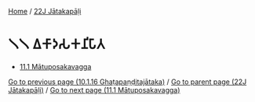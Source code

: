 
[Home](/) / [22J Jātakapāḷi](/tipitaka/22J.md)

# 𑁧𑁧 𑀏𑀓𑀸𑀤𑀲𑀓𑀦𑀺𑀧𑀸𑀢

* [11.1 Mātuposakavagga](/tipitaka/22J/11/11.1.md)

[Go to previous page (10.1.16 Ghaṭapaṇḍitajātaka)](/tipitaka/22J/10/10.1/10.1.16.md) / [Go to parent page (22J Jātakapāḷi)](/tipitaka/22J/0.md) / [Go to next page (11.1 Mātuposakavagga)](/tipitaka/22J/11/11.1.md)


